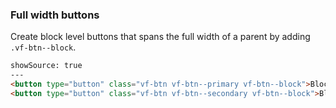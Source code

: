 ### Full width buttons

Create block level buttons that spans the full width of a parent by adding `.vf-btn--block`.

```html
showSource: true
---
<button type="button" class="vf-btn vf-btn--primary vf-btn--block">Block level button</button>
<button type="button" class="vf-btn vf-btn--secondary vf-btn--block">Block level button</button>
```

